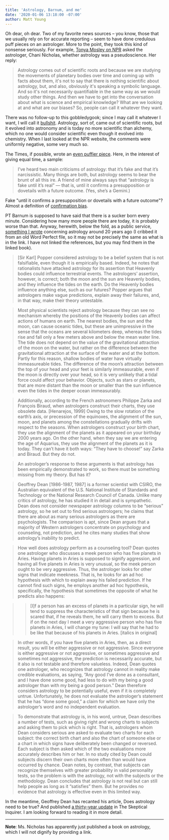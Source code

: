 ```yaml
---
title: 'Astrology, Barnum, and me'
date: '2020-01-06 13:18:00 -07:00'
author: Matt Young
---
```

Oh dear, oh dear. Two of my favorite news sources – you know, those that we usually rely on for accurate reporting – seem to have done credulous puff pieces on an astrologer. More to the point, they took this kind of nonsense seriously. For example, [Tonya Mosley on NPR](https://www.wbur.org/hereandnow/2019/12/31/astrologer-chani-nicholas-self-acceptance) asked the astrologer, Chani Nicholas, whether astrology was a pseudoscience. Her reply:

>Astrology comes out of scientific roots and because we are studying the movements of planetary bodies over time and coming up with facts about them, it's not to say that there is nothing scientific about astrology, but, and also, obviously it's speaking a symbolic language. And so it's not necessarily quantifiable in the same way as we would study other things. And then we have to get into the conversation about what is science and empirical knowledge? What are we looking at and what are our biases? So, people can call it whatever they want.

There was no follow-up to this gobbledygook; since I may call it whatever I want, I will call it [bullshit](https://pandasthumb.org/archives/2017/02/on-bullshit.html). Astrology, sort of, came out of scientific roots, but it evolved into astronomy and is today no more scientific than alchemy, which no one would consider scientific even though it evolved into chemistry. When I last looked at the NPR website, the comments were uniformly negative, some very much so.

The Times, if possible, wrote an [even puffier piece](https://www.nytimes.com/2020/01/04/style/chani-nicholas-astrologer.html). Here, in the interest of giving equal time, a sample:

>I’ve heard two main criticisms of astrology: that it’s fake and that it’s narcissistic. Many things are both, but astrology seems to bear the brunt of all this ire. A friend of mine always says that “astrology is fake until it’s real” — that is, until it confirms a presupposition or dovetails with a future outcome. (Yes, she’s a Gemini.)

Fake "until it confirms a presupposition or dovetails with a future outcome"? Almost a definition of [confirmation bias](https://en.wikipedia.org/wiki/Confirmation_bias).

PT Barnum is supposed to have said that there is a sucker born every minute. Considering how many more people there are today, it is probably worse than that. Anyway, herewith, below the fold, as a public service, [something I wrote](https://people.mines.edu/mmyoung/wp-content/uploads/sites/99/2019/01/Young_No_Sense_of_Obligation.pdf) concerning astrology around 20 years ago (I cribbed it from an old Word Perfect file, so it may not be precisely the same as what is in the link. I have not linked the references, but you may find them in the linked book).

<!--more-->

>[Sir Karl] Popper considered astrology to be a belief system that is not falsifiable, even though it is empirically based.  Indeed, he notes that rationalists have attacked astrology for its assertion that Heavenly bodies could influence terrestrial events.  The astrologers’ assertion, however, is correct; both the moon and the sun are Heavenly bodies, and they influence the tides on the earth.  Do the Heavenly bodies influence anything else, such as our futures?  Popper argues that astrologers make vague predictions, explain away their failures, and, in that way, make their theory untestable.

>Most physical scientists reject astrology because they can see no mechanism whereby the positions of the Heavenly bodies can affect actions of humans on earth.  The nearest bodies, the sun and the moon, can cause oceanic tides, but these are unimpressive in the sense that the oceans are several kilometers deep, whereas the tides rise and fall only a few meters above and below the mean water line.  The tide does not depend on the value of the gravitational attraction of the moon on the water, but rather on the difference between the gravitational attraction at the surface of the water and at the bottom.  Partly for this reason, shallow bodies of water have virtually immeasureable tides.  The difference of the moon’s attraction between the top of your head and your feet is similarly immeasurable, even if the moon is directly over your head, so it is very unlikely that a tidal force could affect your behavior.  Objects, such as stars or planets, that are more distant than the moon or smaller than the sun influence even the tides in the deeper ocean immeasurably.

>Additionally, according to the French astronomers Philippe Zarka and François Biraud, when astrologers construct their charts, they use obsolete data. [Henarejos, 1999]  Owing to the slow rotation of the earth’s axis, or precession of the equinoxes, the alignment of the sun, moon, and planets among the constellations gradually drifts with respect to the seasons.  When astrologers construct your birth chart, they use the alignment of the planets as it appeared on your birthday 2000 years ago.  On the other hand, when they say we are entering the age of Aquarius, they use the alignment of the planets as it is today.  They can’t have it both ways: “They have to choose!” say Zarka and Biraud.  But they do not.

>An astrologer’s response to these arguments is that astrology has been empirically demonstrated to work, so there must be something missing from my theory.  But has it?

>Geoffrey Dean [1986-1987, 1987] is a former scientist with CSIRO, the Australian equivalent of the U.S. National Institute of Standards and Technology or the National Research Council of Canada.  Unlike many critics of astrology, he has studied it in detail and is sympathetic.  Dean does not consider newspaper astrology columns to be “serious” astrology, so he set out to find serious astrologers; he claims that there are about as many serious astrologers as there are psychologists.  The comparison is apt, since Dean argues that a majority of Western astrologers concentrate on psychology and counseling, not prediction, and he cites many studies that show astrology’s inability to predict.

>How well does astrology perform as a counseling tool?  Dean quotes one astrologer who discusses a meek person who has five planets in Aries.  Having planets in Aries is supposed to signify aggression, and having all five planets in Aries is very unusual, so the meek person ought to be very aggressive.  Thus, the astrologer looks for other signs that indicate meekness.  That is, he looks for an ad hoc hypothesis with which to explain away his failed prediction.  If he cannot find such signs, he employs another ad hoc hypothesis, specifically, the hypothesis that sometimes the opposite of what he predicts also happens: 

>>[I]f a person has an excess of planets in a particular sign, he will tend to suppress the characteristics of that sign because he is scared that, if he reveals them, he will carry them to excess.  But if on the next day I meet a very aggressive person who has five planets in Aries, I will change my tune:  I will say that he had to be like that because of his planets in Aries. [italics in original]

>In other words, if you have five planets in Aries, then, as a direct result, you will be either aggressive or not aggressive.  Since everyone is either aggressive or not aggressive, or sometimes aggressive and sometimes not aggressive, the prediction is necessarily accurate, but it also is not testable and therefore valueless.  Indeed, Dean quotes one astrologer, who recognizes that astrology cannot in reality make credible evaluations, as saying, “Any good I’ve done as a consultant, and I have done some good, had less to do with my being a good astrologer than with my being a good person.”  Dean therefore considers astrology to be potentially useful, even if it is completely untrue.  Unfortunately, he does not evaluate the astrologer’s statement that he has “done some good,” a claim for which we have only the astrologer’s word and no independent evaluation.

>To demonstrate that astrology is, in his word, untrue, Dean describes a number of tests, such as giving right and wrong charts to subjects and asking them to pick which is right.  That is, astrologers whom Dean considers serious are asked to evaluate two charts for each subject:  the correct birth chart and also the chart of someone else or a chart in which signs have deliberately been changed or reversed.  Each subject is then asked which of the two evaluations more accurately describes him or her.  In no study cited by Dean could subjects discern their own charts more often than would have occurred by chance.  Dean notes, by contrast, that subjects can recognize themselves with greater probability in valid personality tests, so the problem is with the astrology, not with the subjects or the methodology.  Dean concludes that astrology is not real but can still help people as long as it “satisfies” them.  But he provides no evidence that astrology is effective even in this limited way.

In the meantime, Geoffrey Dean has recanted his article, Does astrology need to be true? And published [a thirty-year update](https://skepticalinquirer.org/2016/11/does_astrology_need_to_be_true_a_thirty-year_update/) in The Skeptical Inquirer. I am looking forward to reading it in more detail.

-----
**Note**: Ms. Nicholas has apparently just published a book on astrology, which I will not dignify by providing a link.


